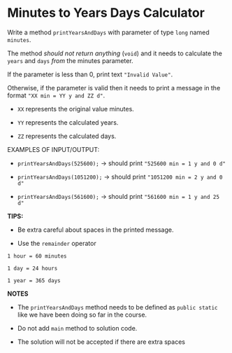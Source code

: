 # Minutes to Years Days Calculator

Write a method `printYearsAndDays` with parameter of type `long` named `minutes`.

The method *should not return anything* (`void`) and it needs to calculate the `years` and `days` *from* the minutes parameter.

If the parameter is less than 0, print text `"Invalid Value"`.

Otherwise, if the parameter is valid then it needs to print a message in the format `"XX min = YY y and ZZ d"`.

* `XX` represents the original value minutes.

* `YY` represents the calculated years.

* `ZZ` represents the calculated days.


EXAMPLES OF INPUT/OUTPUT:

* `printYearsAndDays(525600);`  → should print `"525600 min = 1 y and 0 d"`

* `printYearsAndDays(1051200);` → should print `"1051200 min = 2 y and 0 d"`

* `printYearsAndDays(561600);`  → should print `"561600 min = 1 y and 25 d"`


**TIPS:**

* Be extra careful about spaces in the printed message.

* Use the `remainder` operator

```
1 hour = 60 minutes

1 day = 24 hours

1 year = 365 days
```

**NOTES**

* The `printYearsAndDays` method needs to be defined as `public static` like we have been doing so far in the course.

* Do not add `main` method to solution code.

* The solution will not be accepted if there are extra spaces